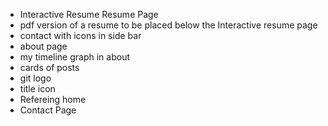 * Interactive Resume Resume Page
* pdf version of a resume to be placed below the Interactive resume page
* contact with icons in side bar
* about page
* my timeline graph in about
* cards of posts
* git logo
* title icon
* Refereing home 
* Contact Page